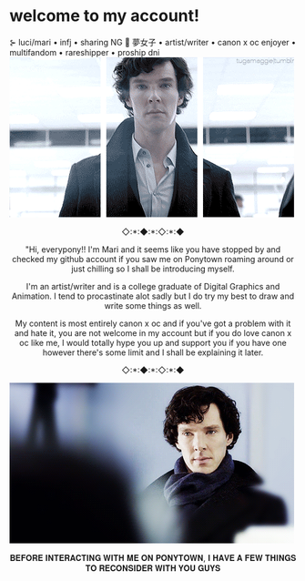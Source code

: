 # welcome to my account!
⊱ luci/mari • infj • sharing NG 🚫 夢女子 • artist/writer • canon x oc enjoyer • multifandom • rareshipper • proship dni 
![](https://github.com/iamsherl0cked/-w-e-l-c-o-m-e-/blob/main/3edcfb530cbc86a45aa360d625b33c49.gif)
<p align="center"> ◇:*:◆:*:◇:*:◆
<p align="center"> "Hi, everypony!! I'm Mari and it seems like you have stopped by and checked my github account if you saw me on Ponytown roaming around or just chilling so I shall be introducing myself. 
<p align="center">I'm an artist/writer and is a college graduate of Digital Graphics and Animation. I tend to procastinate alot sadly but I do try my best to draw and write some things as well. 
<p align="center">My content is most entirely canon x oc and if you've got a problem with it and hate it, you are not welcome in my account but if you do love canon x oc like me, I would totally hype you up and support you if you have one however there's some limit and I shall be explaining it later.
<p align="center"> ◇:*:◆:*:◇:*:◆
  
![](https://github.com/iamsherl0cked/-w-e-l-c-o-m-e-/blob/main/dbd6456c811cbbee0835a86d3b7ff597.gif)
<p align="center"> 𝐁𝐄𝐅𝐎𝐑𝐄 𝐈𝐍𝐓𝐄𝐑𝐀𝐂𝐓𝐈𝐍𝐆 𝐖𝐈𝐓𝐇 𝐌𝐄 𝐎𝐍 𝐏𝐎𝐍𝐘𝐓𝐎𝐖𝐍, 𝐈 𝐇𝐀𝐕𝐄 𝐀 𝐅𝐄𝐖 𝐓𝐇𝐈𝐍𝐆𝐒 𝐓𝐎 𝐑𝐄𝐂𝐎𝐍𝐒𝐈𝐃𝐄𝐑 𝐖𝐈𝐓𝐇 𝐘𝐎𝐔 𝐆𝐔𝐘𝐒
